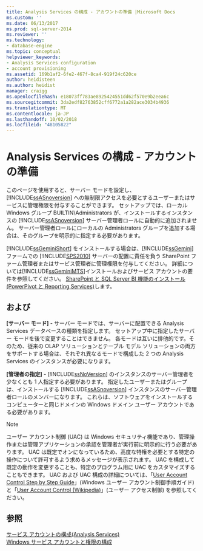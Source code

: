 ```yaml
---
title: Analysis Services の構成 - アカウントの準備 |Microsoft Docs
ms.custom: ''
ms.date: 06/13/2017
ms.prod: sql-server-2014
ms.reviewer: ''
ms.technology:
- database-engine
ms.topic: conceptual
helpviewer_keywords:
- Analysis Services configuration
- account provisioning
ms.assetid: 169b1af2-6fe2-467f-8ca4-919f24c620ce
author: heidisteen
ms.author: heidist
manager: craigg
ms.openlocfilehash: e18073ff783ae8925424551dd62f570e9b2eea6c
ms.sourcegitcommit: 3da2edf82763852cff6772a1a282ace3034b4936
ms.translationtype: MT
ms.contentlocale: ja-JP
ms.lasthandoff: 10/02/2018
ms.locfileid: "48105822"
---
```

# <a name="analysis-services-configuration---account-provisioning"></a>Analysis Services の構成 - アカウントの準備
  このページを使用すると、サーバー モードを設定し、[!INCLUDE[ssASnoversion](../../includes/ssasnoversion-md.md)] への無制限アクセスを必要とするユーザーまたはサービスに管理権限を付与することができます。 セットアップでは、ローカル Windows グループ BUILTIN\Administrators が、インストールするインスタンスの [!INCLUDE[ssASnoversion](../../includes/ssasnoversion-md.md)] サーバー管理者ロールに自動的に追加されません。 サーバー管理者ロールにローカルの Administrators グループを追加する場合は、そのグループを明示的に指定する必要があります。  
  
 [!INCLUDE[ssGeminiShort](../../includes/ssgeminishort-md.md)] をインストールする場合は、[!INCLUDE[ssGemini](../../includes/ssgemini-md.md)] ファームでの [!INCLUDE[SPS2010](../../includes/sps2010-md.md)] サーバーの配置に責任を負う SharePoint ファーム管理者またはサービス管理者に管理権限を付与してください。 詳細については[!INCLUDE[ssGeminiMTS](../../includes/ssgeminimts-md.md)]インストールおよびサービス アカウントの要件を参照してください。 [SharePoint と SQL Server BI 機能のインストール&#40;PowerPivot と Reporting Services&#41;](../../../2014/sql-server/install/install-sql-server-bi-features-sharepoint-powerpivot-reporting-services.md)します。  
  
## <a name="options"></a>および  
 **[サーバー モード]** - サーバー モードでは、サーバーに配置できる Analysis Services データベースの種類を指定します。 セットアップ中に指定したサーバー モードを後で変更することはできません。 各モードは互いに排他的です。そのため、従来の OLAP ソリューションとテーブル モデル ソリューションの両方をサポートする場合は、それぞれ異なるモードで構成した 2 つの Analysis Services のインスタンスが必要になります。  
  
 **[管理者の指定]** - [!INCLUDE[ssNoVersion](../../includes/ssnoversion-md.md)] のインスタンスのサーバー管理者を少なくとも 1 人指定する必要があります。 指定したユーザーまたはグループは、インストールする [!INCLUDE[ssASnoversion](../../includes/ssasnoversion-md.md)] インスタンスのサーバー管理者ロールのメンバーになります。 これらは、ソフトウェアをインストールするコンピューターと同じドメインの Windows ドメイン ユーザー アカウントである必要があります。  
  
> [!NOTE]  
>  ユーザー アカウント制御 (UAC) は Windows セキュリティ機能であり、管理操作または管理アプリケーションの承認を管理者が実行前に明示的に行う必要があります。 UAC は既定でオンになっているため、高度な特権を必要とする特定の操作について許可するよう求めるメッセージが表示されます。 UAC を構成して既定の動作を変更することも、特定のプログラム用に UAC をカスタマイズすることもできます。 UAC および UAC 構成の詳細については、「[User Account Control Step by Step Guide](http://go.microsoft.com/fwlink/?linkid=196350)」(Windows ユーザー アカウント制御手順ガイド) と「[User Account Control (Wikipedia)](http://go.microsoft.com/fwlink/?linkid=196351)」(ユーザー アクセス制御) を参照してください。  
  
## <a name="see-also"></a>参照  
 [サービス アカウントの構成&#40;Analysis Services&#41;](../../../2014/analysis-services/instances/configure-service-accounts-analysis-services.md)   
 [Windows サービス アカウントと権限の構成](../../database-engine/configure-windows/configure-windows-service-accounts-and-permissions.md)  
  
  
